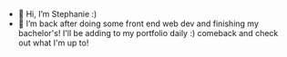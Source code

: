 - 👋 Hi, I’m Stephanie :)
- 👀 I’m back after doing some front end web dev and finishing my bachelor's! I'll be 
adding to my portfolio daily :) comeback and check out what I'm up to!

<!---
sreidnoe/sreidnoe is a ✨ special ✨ repository because its `README.md` (this file) appears on your GitHub profile.
You can click the Preview link to take a look at your changes.
--->
